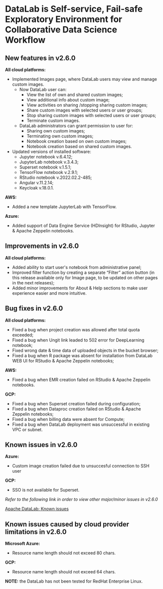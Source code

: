 # DataLab is Self-service, Fail-safe Exploratory Environment for Collaborative Data Science Workflow

## New features in v2.6.0

**All cloud platforms:**
- Implemented Images page, where DataLab users may view and manage custom images. 
  * Now DataLab user can: 
    - View the list of own and shared custom images; 
    - View additional info about custom image; 
    - View activities on sharing /stopping sharing custom images; 
    - Share custom images with selected users or user groups; 
    - Stop sharing custom images with selected users or user groups; 
    - Terminate custom images. 
  * DataLab administrators can grant permission to user for: 
    - Sharing own custom images; 
    - Terminating own custom images; 
    - Notebook creation based on own custom images; 
    - Notebook creation based on shared custom images.
- Updated versions of installed software:
  * Jupyter notebook v.6.4.12;
  * JupyterLab notebook v.3.4.3;
  * Superset notebook v.1.5.1;
  * TensorFlow notebook v.2.9.1;
  * RStudio notebook v.2022.02.2-485;
  * Angular v.11.2.14;
  * Keycloak v.18.0.1.

**AWS:**
- Added a new template JupyterLab with TensorFlow.

**Azure:**
- Added support of Data Engine Service (HDInsight) for RStudio, Jupyter & Apache Zeppelin notebooks.

## Improvements in v2.6.0

**All cloud platforms:**
- Added ability to start user's notebook from administrative panel;
- Improved filter function by creating a separate “Filter” action button (in this release available only for Image page, to be updated on other pages in the next releases);
- Added minor improvements for About & Help sections to make user experience easier and more intuitive.

## Bug fixes in v2.6.0

**All cloud platforms:**
- Fixed a bug when project creation was allowed after total quota exceeded;
- Fixed a bug when Ungit link leaded to 502 error for DeepLearning notebook;
- Fixed wrong date & time data of uploaded objects in the bucket browser;
- Fixed a bug when R package was absent for installation from DataLab WEB UI for RStudio & Apache Zeppelin notebooks;

**AWS:**
- Fixed a bug when EMR creation failed on RStudio & Apache Zeppelin notebooks.

**GCP:**
- Fixed a bug when Superset creation failed during configuration;
- Fixed a bug when  Dataproc creation failed on RStudio & Apache Zeppelin notebooks;
- Fixed a bug when billing data were absent for Compute;
- Fixed a bug when DataLab deployment was unsuccessful in existing VPC or subnet.

## Known issues in v2.6.0

**Azure:**
- Custom image creation failed due to unsuccesful connection to SSH user

**GCP:**
- SSO is not available for Superset.

*Refer to the following link in order to view other major/minor issues in v2.6.0*

[Apache DataLab: Known issues](https://issues.apache.org/jira/issues/?filter=12352236)

## Known issues caused by cloud provider limitations in v2.6.0

**Microsoft Azure:**
- Resource name length should not exceed 80 chars.

**GCP:**
- Resource name length should not exceed 64 chars.

**NOTE:** the DataLab has not been tested for RedHat Enterprise Linux.
